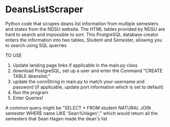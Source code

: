 # DeansListScraper
Python code that scrapes deans list information from multiple semesters and states from the NDSU website. The HTML tables provided by NDSU are hard to search and impossible to sort. This PostgreSQL database creator enters the information into two tables, Student and Semester, allowing you to search using SQL querries

TO USE
1. Update landing page links if applicable in the main.py class
2. download PostgreSQL, set up a user and enter the Command "CREATE TABLE deanslist;"
3. update the connString in main.py to match your username and password (if applicable, update port information which is set to default)
4. Run the program
5. Enter Queries!

A common query might be "SELECT * FROM student NATURAL JOIN semester WHERE name LIKE 'Sean%Hagen';" which would return all the semesters that Sean Hagen made the dean's list


